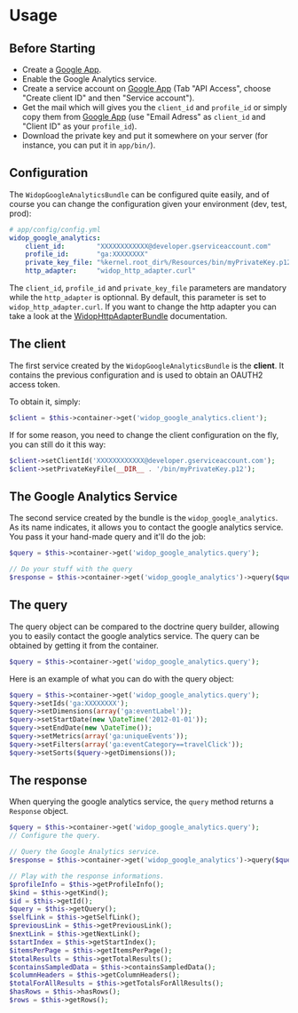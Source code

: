 # Usage

## Before Starting

 * Create a [Google App](http://code.google.com/apis/console).
 * Enable the Google Analytics service.
 * Create a service account on [Google App](http://code.google.com/apis/console) (Tab "API Access", choose
   "Create client ID" and then "Service account").
 * Get the mail which will gives you the `client_id` and `profile_id` or simply copy them from
   [Google App](http://code.google.com/apis/console) (use "Email Adress" as `client_id` and "Client ID" as your
   `profile_id`).
 * Download the private key and put it somewhere on your server (for instance, you can put it in `app/bin/`).

## Configuration

The `WidopGoogleAnalyticsBundle` can be configured quite easily, and of course you can change the configuration given
your environment (dev, test, prod):

``` yml
# app/config/config.yml
widop_google_analytics:
    client_id:        "XXXXXXXXXXXX@developer.gserviceaccount.com"
    profile_id:       "ga:XXXXXXXX"
    private_key_file: "%kernel.root_dir%/Resources/bin/myPrivateKey.p12"
    http_adapter:     "widop_http_adapter.curl"
```

The `client_id`, `profile_id` and `private_key_file` parameters are mandatory while the `http_adapter` is optionnal.
By default, this parameter is set to `widop_http_adapter.curl`. If you want to change the http adapter you can take a
look at the [WidopHttpAdapterBundle](https://github.com/widop/WidopHttpAdapterBundle) documentation.

## The client

The first service created by the `WidopGoogleAnalyticsBundle` is the **client**. It contains the previous configuration
and is used to obtain an OAUTH2 access token.

To obtain it, simply:

``` php
$client = $this->container->get('widop_google_analytics.client');
```

If for some reason, you need to change the client configuration on the fly, you can still do it this way:

``` php
$client->setClientId('XXXXXXXXXXXX@developer.gserviceaccount.com');
$client->setPrivateKeyFile(__DIR__ . '/bin/myPrivateKey.p12');
```

## The Google Analytics Service

The second service created by the bundle is the `widop_google_analytics`. As its name indicates, it allows you to
contact the google analytics service. You pass it your hand-made query and it'll do the job:

``` php
$query = $this->container->get('widop_google_analytics.query');

// Do your stuff with the query
$response = $this->container->get('widop_google_analytics')->query($query);
```

## The query

The query object can be compared to the doctrine query builder, allowing you to easily contact the google analytics
service. The query can be obtained by getting it from the container.

``` php
$query = $this->container->get('widop_google_analytics.query');
```

Here is an example of what you can do with the query object:

``` php
$query = $this->container->get('widop_google_analytics.query');
$query->setIds('ga:XXXXXXXX');
$query->setDimensions(array('ga:eventLabel'));
$query->setStartDate(new \DateTime('2012-01-01'));
$query->setEndDate(new \DateTime());
$query->setMetrics(array('ga:uniqueEvents'));
$query->setFilters(array('ga:eventCategory==travelClick'));
$query->setSorts($query->getDimensions());
```

## The response

When querying the google analytics service, the `query` method returns a `Response` object.

``` php
$query = $this->container->get('widop_google_analytics.query');
// Configure the query.

// Query the Google Analytics service.
$response = $this->container->get('widop_google_analytics')->query($query);

// Play with the response informations.
$profileInfo = $this->getProfileInfo();
$kind = $this->getKind();
$id = $this->getId();
$query = $this->getQuery();
$selfLink = $this->getSelfLink();
$previousLink = $this->getPreviousLink();
$nextLink = $this->getNextLink();
$startIndex = $this->getStartIndex();
$itemsPerPage = $this->getItemsPerPage();
$totalResults = $this->getTotalResults();
$containsSampledData = $this->containsSampledData();
$columnHeaders = $this->getColumnHeaders();
$totalForAllResults = $this->getTotalsForAllResults();
$hasRows = $this->hasRows();
$rows = $this->getRows();
```
